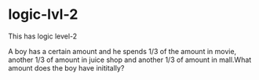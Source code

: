 # logic-lvl-2
This has logic level-2 

A boy has a certain amount and he spends 1/3 of the amount in movie, another 1/3 of amount in juice shop and another 1/3 of amount in mall.What amount does the boy have inititally?
